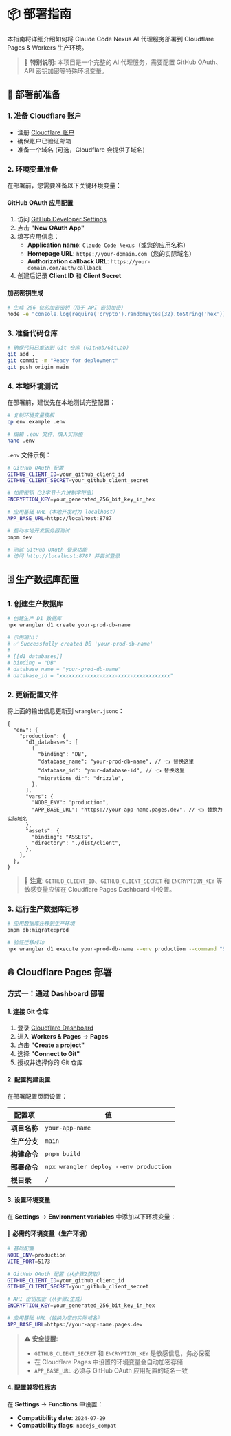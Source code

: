 # 📦 部署指南

本指南将详细介绍如何将 Claude Code Nexus AI 代理服务部署到 Cloudflare Pages & Workers 生产环境。

> 🤖 **特别说明**: 本项目是一个完整的 AI 代理服务，需要配置 GitHub OAuth、API 密钥加密等特殊环境变量。

## 🚀 部署前准备

### 1. 准备 Cloudflare 账户

- 注册 [Cloudflare 账户](https://dash.cloudflare.com/sign-up)
- 确保账户已验证邮箱
- 准备一个域名 (可选，Cloudflare 会提供子域名)

### 2. 环境变量准备

在部署前，您需要准备以下关键环境变量：

#### GitHub OAuth 应用配置

1. 访问 [GitHub Developer Settings](https://github.com/settings/developers)
2. 点击 **"New OAuth App"**
3. 填写应用信息：
   - **Application name**: `Claude Code Nexus`（或您的应用名称）
   - **Homepage URL**: `https://your-domain.com`（您的实际域名）
   - **Authorization callback URL**: `https://your-domain.com/auth/callback`
4. 创建后记录 **Client ID** 和 **Client Secret**

#### 加密密钥生成

```bash
# 生成 256 位的加密密钥（用于 API 密钥加密）
node -e "console.log(require('crypto').randomBytes(32).toString('hex'))"
```

### 3. 准备代码仓库

```bash
# 确保代码已推送到 Git 仓库 (GitHub/GitLab)
git add .
git commit -m "Ready for deployment"
git push origin main
```

### 4. 本地环境测试

在部署前，建议先在本地测试完整配置：

```bash
# 复制环境变量模板
cp env.example .env

# 编辑 .env 文件，填入实际值
nano .env
```

`.env` 文件示例：

```bash
# GitHub OAuth 配置
GITHUB_CLIENT_ID=your_github_client_id
GITHUB_CLIENT_SECRET=your_github_client_secret

# 加密密钥（32字节十六进制字符串）
ENCRYPTION_KEY=your_generated_256_bit_key_in_hex

# 应用基础 URL（本地开发时为 localhost）
APP_BASE_URL=http://localhost:8787
```

```bash
# 启动本地开发服务器测试
pnpm dev

# 测试 GitHub OAuth 登录功能
# 访问 http://localhost:8787 并尝试登录
```

## 🗄️ 生产数据库配置

### 1. 创建生产数据库

```bash
# 创建生产 D1 数据库
npx wrangler d1 create your-prod-db-name

# 示例输出：
# ✅ Successfully created DB 'your-prod-db-name'
#
# [[d1_databases]]
# binding = "DB"
# database_name = "your-prod-db-name"
# database_id = "xxxxxxxx-xxxx-xxxx-xxxx-xxxxxxxxxxxx"
```

### 2. 更新配置文件

将上面的输出信息更新到 `wrangler.jsonc`：

```jsonc
{
  "env": {
    "production": {
      "d1_databases": [
        {
          "binding": "DB",
          "database_name": "your-prod-db-name", // 👈 替换这里
          "database_id": "your-database-id", // 👈 替换这里
          "migrations_dir": "drizzle",
        },
      ],
      "vars": {
        "NODE_ENV": "production",
        "APP_BASE_URL": "https://your-app-name.pages.dev", // 👈 替换为实际域名
      },
      "assets": {
        "binding": "ASSETS",
        "directory": "./dist/client",
      },
    },
  },
}
```

> 📝 **注意**: `GITHUB_CLIENT_ID`、`GITHUB_CLIENT_SECRET` 和 `ENCRYPTION_KEY` 等敏感变量应该在 Cloudflare Pages Dashboard 中设置。

### 3. 运行生产数据库迁移

```bash
# 应用数据库迁移到生产环境
pnpm db:migrate:prod

# 验证迁移成功
npx wrangler d1 execute your-prod-db-name --env production --command "SELECT name FROM sqlite_master WHERE type='table';"
```

## 🌐 Cloudflare Pages 部署

### 方式一：通过 Dashboard 部署

#### 1. 连接 Git 仓库

1. 登录 [Cloudflare Dashboard](https://dash.cloudflare.com/)
2. 进入 **Workers & Pages** → **Pages**
3. 点击 **"Create a project"**
4. 选择 **"Connect to Git"**
5. 授权并选择你的 Git 仓库

#### 2. 配置构建设置

在部署配置页面设置：

| 配置项       | 值                                     |
| ------------ | -------------------------------------- |
| **项目名称** | `your-app-name`                        |
| **生产分支** | `main`                                 |
| **构建命令** | `pnpm build`                           |
| **部署命令** | `npx wrangler deploy --env production` |
| **根目录**   | `/`                                    |

#### 3. 设置环境变量

在 **Settings** → **Environment variables** 中添加以下环境变量：

#### 🔐 必需的环境变量（生产环境）

```bash
# 基础配置
NODE_ENV=production
VITE_PORT=5173

# GitHub OAuth 配置（从步骤2获取）
GITHUB_CLIENT_ID=your_github_client_id
GITHUB_CLIENT_SECRET=your_github_client_secret

# API 密钥加密（从步骤2生成）
ENCRYPTION_KEY=your_generated_256_bit_key_in_hex

# 应用基础 URL（替换为您的实际域名）
APP_BASE_URL=https://your-app-name.pages.dev
```

> ⚠️ **安全提醒**:
>
> - `GITHUB_CLIENT_SECRET` 和 `ENCRYPTION_KEY` 是敏感信息，务必保密
> - 在 Cloudflare Pages 中设置的环境变量会自动加密存储
> - `APP_BASE_URL` 必须与 GitHub OAuth 应用配置的域名一致

#### 4. 配置兼容性标志

在 **Settings** → **Functions** 中设置：

- **Compatibility date**: `2024-07-29`
- **Compatibility flags**: `nodejs_compat`
